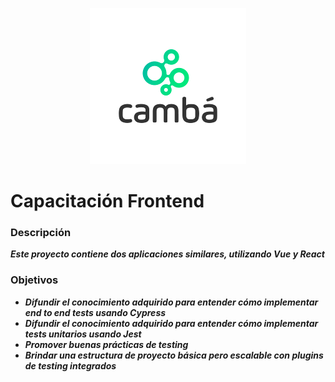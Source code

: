 
<p align="center">
  <img src="/public/logo.png"/>
</p>

# Capacitación Frontend

### Descripción

***Este proyecto contiene dos aplicaciones similares, utilizando Vue y React***

### Objetivos

+   ***Difundir el conocimiento adquirido para entender cómo implementar end to end tests usando Cypress***
+   ***Difundir el conocimiento adquirido para entender cómo implementar tests unitarios usando Jest***
+   ***Promover buenas prácticas de testing***
+   ***Brindar una estructura de proyecto básica pero escalable con plugins de testing integrados***
